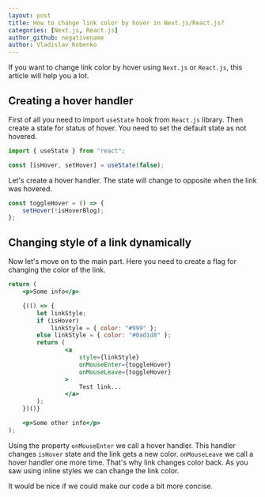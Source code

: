 ```yaml
---
layout: post
title: How to change link color by hover in Next.js/React.js?
categories: [Next.js, React.js]
author_github: negativename
author: Vladislav Kobenko
---
```


If you want to change link color by hover using `Next.js` or `React.js`, this article will help you a lot.

## Creating a hover handler

First of all you need to import `useState` hook from `React.js` library. Then create a state for status of hover. You need to set the default state as not hovered.

```jsx
import { useState } from "react";

const [isHover, setHover] = useState(false);
```

Let's create a hover handler. The state will change to opposite when the link was hovered.

```jsx
const toggleHover = () => {
    setHover(!isHoverBlog);
};
```

## Changing style of a link dynamically

Now let's move on to the main part. Here you need to create a flag for changing the color of the link.

```jsx
return (
    <p>Some info</p>

    {(() => {
        let linkStyle;
        if (isHover)
            linkStyle = { color: "#999" };
        else linkStyle = { color: "#0ad1d8" };
        return (
                <a
                    style={linkStyle}
                    onMouseEnter={toggleHover}
                    onMouseLeave={toggleHover}
                >
                    Test link...
                </a>
        );
    })()}

    <p>Some other info</p>
);
```

Using the property `onMouseEnter` we call a hover handler. This handler changes `isHover` state and the link gets a new color. `onMouseLeave` we call a hover handler one more time. That's why link changes color back. As you saw using inline styles we can change the link color.

It would be nice if we could make our code a bit more concise.
